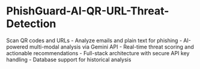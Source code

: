 # PhishGuard-AI-QR-URL-Threat-Detection
Scan QR codes and URLs - Analyze emails and plain text for phishing - AI-powered multi-modal analysis via Gemini API - Real-time threat scoring and actionable recommendations - Full-stack architecture with secure API key handling - Database support for historical analysis
